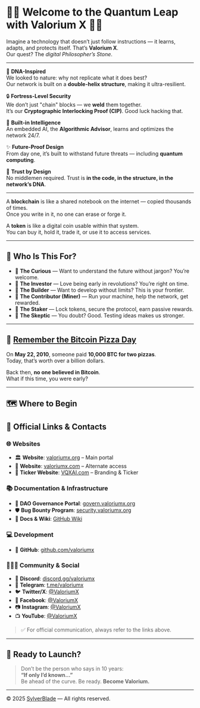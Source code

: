 # 🚀🌟 Welcome to the Quantum Leap with Valorium X 🌟🚀

Imagine a technology that doesn’t just follow instructions — it learns, adapts, and protects itself. That’s **Valorium X**.  
Our quest? The *digital Philosopher’s Stone*.

---

🧬 **DNA-Inspired**  
We looked to nature: why not replicate what it does best?  
Our network is built on a **double-helix structure**, making it ultra-resilient.

🔒 **Fortress-Level Security**  
We don’t just "chain" blocks — we **weld** them together.  
It’s our **Cryptographic Interlocking Proof (CIP)**. Good luck hacking that.

🧠 **Built-in Intelligence**  
An embedded AI, the **Algorithmic Advisor**, learns and optimizes the network 24/7.

✨ **Future-Proof Design**  
From day one, it’s built to withstand future threats — including **quantum computing**.

🤝 **Trust by Design**  
No middlemen required. Trust is **in the code, in the structure, in the network’s DNA**.

---

A **blockchain** is like a shared notebook on the internet — copied thousands of times.  
Once you write in it, no one can erase or forge it.

A **token** is like a digital coin usable within that system.  
You can buy it, hold it, trade it, or use it to access services.

---

## 🎯 Who Is This For?

- 🧠 **The Curious** — Want to understand the future without jargon? You’re welcome.
- 💸 **The Investor** — Love being early in revolutions? You’re right on time.
- 🔧 **The Builder** — Want to develop without limits? This is your frontier.
- 🔌 **The Contributor (Miner)** — Run your machine, help the network, get rewarded.
- 🔐 **The Staker** — Lock tokens, secure the protocol, earn passive rewards.
- 🤨 **The Skeptic** — You doubt? Good. Testing ideas makes us stronger.

---

## 🍕 [Remember the Bitcoin Pizza Day](https://en.wikipedia.org/wiki/Bitcoin_Pizza_Day)

On **May 22, 2010**, someone paid **10,000 BTC for two pizzas**.  
Today, that’s worth over a billion dollars.

Back then, **no one believed in Bitcoin**.  
What if this time, you were early?

---

## 🗺️ Where to Begin

## 🔗 Official Links & Contacts

### 🌐 Websites  
- 🏛️ **Website**: [valoriumx.org](https://valoriumx.org) – Main portal  
- 🧭 **Website**: [valoriumx.com](https://valoriumx.com) – Alternate access  
- 🎯 **Ticker Website**: [VQXAI.com](https://vqxai.com) – Branding & Ticker

### 📚 Documentation & Infrastructure  
- 🧠 **DAO Governance Portal**: [govern.valoriumx.org](#)  
- 🛡️ **Bug Bounty Program**: [security.valoriumx.org](#)  
- 📘 **Docs & Wiki**: [GitHub Wiki](https://github.com/SylverbladeX/ValoriumX/wiki)

### 💻 Development  
- 🧬 **GitHub**: [github.com/valoriumx](https://github.com/valoriumx)

### 🧑‍🤝‍🧑 Community & Social  
- 💬 **Discord**: [discord.gg/valoriumx](https://discord.gg/valoriumx)  
- 📢 **Telegram**: [t.me/valoriumx](https://t.me/valoriumx)  
- 🐦 **Twitter/X**: [@ValoriumX](https://twitter.com/ValoriumX)  
- 📘 **Facebook**: [@ValoriumX](https://www.facebook.com/valoriumx1)  
- 📷 **Instagram**: [@ValoriumX](https://www.instagram.com/valoriumx/)  
- 📺 **YouTube**: [@ValoriumX](https://www.youtube.com/@valoriumx)

> ✅ For official communication, always refer to the links above.


---

## 🚀 Ready to Launch?

> Don’t be the person who says in 10 years:  
> **“If only I’d known…”**  
> Be ahead of the curve. Be ready. **Become Valorium.**

---

© 2025 [SylverBlade](https://sylverblade.com) — All rights reserved.
